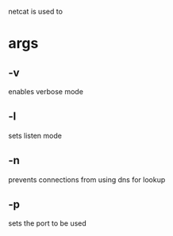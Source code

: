netcat is used to 
# args
## -v
enables verbose mode
## -l
sets listen mode
## -n
prevents connections from using dns for lookup
## -p
sets the port to be used